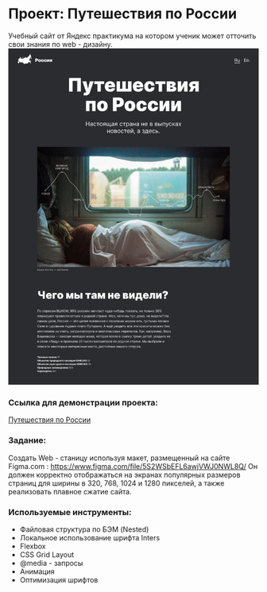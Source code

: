 # Проект: Путешествия по России
Учебный сайт от Яндекс практикума на котором ученик может отточить свои знания по web - дизайну.  
![](https://github.com/igorsmirnof/russian-travel/raw/main/images/travel.png)

### Ссылка для демонстрации проекта:  
<a href="https://IgorSmirnof.github.io/russian-travel">Путешествия по России<a/>

### Задание:
Создать Web - станицу используя макет, размещенный на сайте Figma.com :
https://www.figma.com/file/5S2WSbEFL6awjVWJ0NWL8Q/
Он должен корректно отображаться на экранах популярных размеров страниц для ширины в 320, 768, 1024 и 1280 пикселей, а также реализовать плавное сжатие сайта.


### Используемые инструменты:
* Файловая структура по БЭМ (Nested)
* Локальное использование шрифта Inters
* Flexbox
* CSS Grid Layout
* @media - запросы
* Анимация
* Оптимизация шрифтов
